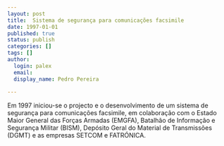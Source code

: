 ```yaml
---
layout: post
title:  Sistema de segurança para comunicações facsimile
date: 1997-01-01
published: true
status: publish
categories: []
tags: []
author:
  login: palex
  email: 
  display_name: Pedro Pereira
  
---
```


Em 1997 iniciou-se o projecto e o desenvolvimento de um sistema de segurança
para comunicações facsimile, em colaboração com o Estado Maior General das Forças
Armadas (EMGFA), Batalhão de Informação e Segurança Militar (BISM), Depósito
Geral do Material de Transmissões (DGMT) e as empresas SETCOM e FATRÓNICA.